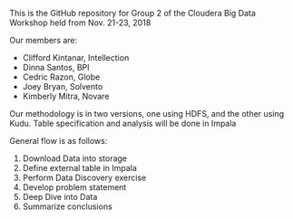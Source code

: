 This is the GitHub repository for Group 2 of the Cloudera Big Data Workshop held from Nov. 21-23, 2018

Our members are:
- Clifford Kintanar, Intellection
- Dinna Santos, BPI
- Cedric Razon, Globe
- Joey Bryan, Solvento
- Kimberly Mitra, Novare

Our methodology is in two versions, one using HDFS, and the other using Kudu. Table specification and analysis will be done in Impala

General flow is as follows:
1) Download Data into storage
2) Define external table in Impala
3) Perform Data Discovery exercise
4) Develop problem statement
5) Deep Dive into Data
6) Summarize conclusions
